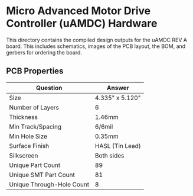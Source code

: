 # Micro Advanced Motor Drive Controller (uAMDC) Hardware

This directory contains the compiled design outputs for the uAMDC REV A board. This includes schematics, images of the PCB layout, the BOM, and gerbers for ordering the board. 

## PCB Properties
| Question          | Answer        |
|-------------------|---------------|
| Size              | 4.335" x 5.120"   |
| Number of Layers  | 6               |
| Thickness         | 1.46mm           |
| Min Track/Spacing | 6/6mil          |
| Min Hole Size     | 0.35mm           |
| Surface Finish    | HASL (Tin Lead) |
| Silkscreen        | Both sides      |
| Unique Part Count | 89           |
| Unique SMT Part Count    | 81            |
| Unique Through-Hole Count | 8            |